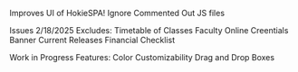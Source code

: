 Improves UI of HokieSPA!
Ignore Commented Out JS files

Issues 2/18/2025
Excludes: 
Timetable of Classes
Faculty Online Creentials
Banner Current Releases
Financial Checklist

Work in Progress Features:
Color Customizability
Drag and Drop Boxes
